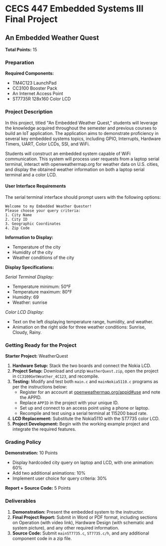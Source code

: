 
# CECS 447 Embedded Systems III Final Project

## An Embedded Weather Quest

**Total Points:** 15

### Preparation

**Required Components:**
- TM4C123 LaunchPad
- CC3100 Booster Pack
- An Internet Access Point
- ST7735R 128x160 Color LCD

### Project Description

In this project, titled "An Embedded Weather Quest," students will leverage the knowledge acquired throughout the semester and previous courses to build an IoT application. The application aims to demonstrate proficiency in several key embedded systems topics, including GPIO, Interrupts, Hardware Timers, UART, Color LCDs, SSI, and WiFi.

Students will construct an embedded system capable of WiFi communication. This system will process user requests from a laptop serial terminal, interact with openweathermap.org for weather data on U.S. cities, and display the obtained weather information on both a laptop serial terminal and a color LCD.

#### User Interface Requirements

The serial terminal interface should prompt users with the following options:

```
Welcome to my Embedded Weather Quester!
Please choose your query criteria:
1. City Name
2. City ID
3. Geographic Coordinates
4. Zip Code
```

**Information to Display:**
- Temperature of the city
- Humidity of the city
- Weather conditions of the city

**Display Specifications:**

*Serial Terminal Display:*
- Temperature minimum: 50°F
- Temperature maximum: 80°F
- Humidity: 69
- Weather: sunrise

*Color LCD Display:*
- Text on the left displaying temperature range, humidity, and weather.
- Animation on the right side for three weather conditions: Sunrise, Cloudy, Rainy.

### Getting Ready for the Project

**Starter Project:** WeatherQuest

1. **Hardware Setup:** Stack the two boards and connect the Nokia LCD.
2. **Project Setup:** Download and unzip `WeatherQuest.zip`, open the project in `CC3100GetWeather_4C123`, and recompile.
3. **Testing:** Modify and test both `main.c` and `mainNokia5110.c` programs as per the instructions below:
   - Register for an account at [openweathermap.org/appid#use](http://openweathermap.org/appid#use) and note the APPID.
   - Replace `APPID` in the project with your unique ID.
   - Set up and connect to an access point using a phone or laptop.
   - Recompile and test using a serial terminal at 115200 baud rate.
4. **LCD Replacement:** Substitute the Nokia5110 with the ST7735 color LCD.
5. **Project Development:** Begin with the working example project and integrate the required features.

### Grading Policy

**Demonstration:** 10 Points
- Display hardcoded city query on laptop and LCD, with one animation: 60%
- Add two additional animations: 10%
- Implement user choice for query criteria: 30%

**Report + Source Code:** 5 Points

### Deliverables

1. **Demonstration:** Present the embedded system to the instructor.
2. **Final Project Report:** Submit in Word or PDF format, including sections on Operation (with video link), Hardware Design (with schematic and system picture), and any other required information.
3. **Source Code:** Submit `mainST7735.c`, `ST7735.c/h`, and any additional component code in a zip file.
